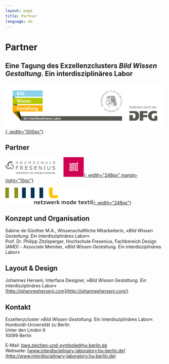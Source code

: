 ```yaml
---
layout: page
title: Partner
language: de
---
```


# Partner

## Eine Tagung des Exzellenzclusters *Bild Wissen Gestaltung*. Ein interdisziplinäres Labor

[![Logo Exzellenzcluster Bild Wissen Gestaltung](../images/bwg.jpg){: width="500px"}](https://www.interdisciplinary-laboratory.hu-berlin.de)

## Partner

[![Logo Hochschule Fresenius AMD](../images/amd.png){: width="248px" margin-right="10px"}](http://www.amdnet.de)


 
[![Logo Netzwerk Mode Textil](../images/nmt.png){: width="248px"}](http://www.netzwerk-mode-textil.de)

## Konzept und Organisation

Sabine de Günther M.A., Wissenschaftliche Mitarbeiterin, »_Bild Wissen Gestaltung_. Ein interdisziplinäres Labor«  
Prof. Dr. Philipp Zitzlsperger, Hochschule Fresenius, Fachbereich Design (AMD) - Associate Member, »_Bild Wissen Gestaltung_. Ein interdisziplinäres Labor«

## Layout & Design

Johannes Herseni, Interface Designer, »_Bild Wissen Gestaltung_. Ein interdisziplinäres Labor«     
[http://johannesherseni.com](http://johannesherseni.com/)

## Kontakt

Exzellenzcluster »_Bild Wissen Gestaltung_. Ein interdisziplinäres Labor«  
Humboldt-Universität zu Berlin  
Unter den Linden 6  
10099 Berlin  

E-Mail: [bwg.zeichen-und-symbole@hu-berlin.de](mailto:bwg.zeichen-und-symbole@hu-berlin.de)  
Webseite: [www.interdisciplinary-laboratory.hu-berlin.de](http://www.interdisciplinary-laboratory.hu-berlin.de)
